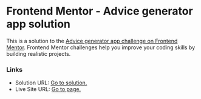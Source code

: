 # Frontend Mentor - Advice generator app solution

This is a solution to the [Advice generator app challenge on Frontend Mentor](https://www.frontendmentor.io/challenges/advice-generator-app-QdUG-13db). Frontend Mentor challenges help you improve your coding skills by building realistic projects.
### Links

- Solution URL: [Go to solution.](https://www.frontendmentor.io/solutions/advice-generator-responsive-bvL5J_ysVa)
- Live Site URL: [Go to page.](https://rajsanjel.github.io/advice-generator/)